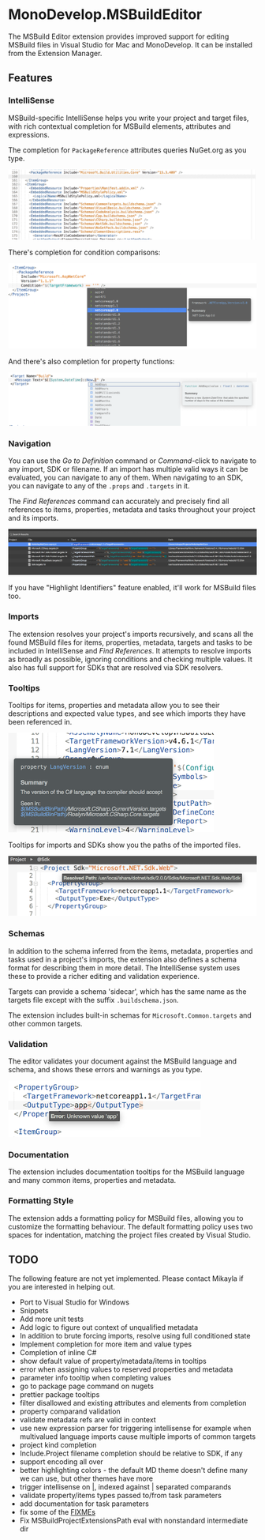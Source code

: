 # MonoDevelop.MSBuildEditor

The MSBuild Editor extension provides improved support for editing MSBuild files in Visual Studio for Mac and MonoDevelop. It can be installed from the Extension Manager.

## Features

### IntelliSense

MSBuild-specific IntelliSense helps you write your project and target files, with rich contextual completion for MSBuild elements, attributes and expressions.

The completion for `PackageReference` attributes queries NuGet.org as you type.

![](images/completion.gif)

There's completion for condition comparisons:

![](images/condition-completion.png)

And there's also completion for property functions:

![](images/property-function-completion.png)

### Navigation

You can use the *Go to Definition* command or *Command*-click to navigate to any import, SDK or filename. If an import has multiple valid ways it can be evaluated, you can navigate to any of them. When navigating to an SDK, you can navigate to any of the `.props` and `.targets` in it.

The *Find References* command can accurately and precisely find all references to items, properties, metadata and tasks throughout your project and its imports.

![](images/find-references.png)

If you have "Highlight Identifiers" feature enabled, it'll work for MSBuild files too.

### Imports

The extension resolves your project's imports recursively, and scans all the found MSBuild files for items, properties, metadata, targets and tasks to be included in IntelliSense and *Find References*. It attempts to resolve imports as broadly as possible, ignoring conditions and checking multiple values. It also has full support for SDKs that are resolved via SDK resolvers.

### Tooltips

Tooltips for items, properties and metadata allow you to see their descriptions and expected value types, and see which imports they have been referenced in.

![](images/tooltip.png)

Tooltips for imports and SDKs show you the paths of the imported files.

![](images/import-tooltip.png)

### Schemas

In addition to the schema inferred from the items, metadata, properties and tasks used in a project's imports, the extension also defines a schema format for describing them in more detail. The IntelliSense system uses these to provide a richer editing and validation experience.

Targets can provide a schema 'sidecar', which has the same name as the targets file except with the suffix `.buildschema.json`.

The extension includes built-in schemas for `Microsoft.Common.targets` and other common targets.

### Validation

The editor validates your document against the MSBuild language and schema, and shows these errors and warnings as you type.

![](images/validation.png)

### Documentation

The extension includes documentation tooltips for the MSBuild language and many common items, properties and metadata.

### Formatting Style

The extension adds a formatting policy for MSBuild files, allowing you to customize the formatting behaviour. The default formatting policy uses two spaces for indentation, matching the project files created by Visual Studio.

## TODO

The following feature are not yet implemented. Please contact Mikayla if you are interested in helping out.

* Port to Visual Studio for Windows
* Snippets
* Add more unit tests
* Add logic to figure out context of unqualified metadata
* In addition to brute forcing imports, resolve using full conditioned state
* Implement completion for more item and value types
* Completion of inline C#
* show default value of property/metadata/items in tooltips
* error when assigning values to reserved properties and metadata
* parameter info tooltip when completing values
* go to package page command on nugets
* prettier package tooltips
* filter disallowed and existing attributes and elements from completion
* property comparand validation
* validate metadata refs are valid in context
* use new expression parser for triggering intellisense
  for example when multivalued language imports cause
  multiple imports of common targets
* project kind completion
* Include.Project filename completion should be relative to SDK, if any
* support encoding all over
* better highlighting colors - the default MD theme doesn't define many we can use, but other themes have more
* trigger intellisense on |, indexed against | separated comparands
* validate property/items types passed to/from task parameters
* add documentation for task parameters
* fix some of the [FIXMEs](https://github.com/mhutch/MonoDevelop.MSBuildEditor/search?utf8=%E2%9C%93&q=fixme&type=)
* Fix MSBuildProjectExtensionsPath eval with nonstandard intermediate dir
